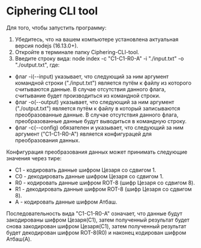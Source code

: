 # Ciphering CLI tool

Для того, чтобы запустить программу:

1. Убедитесь, что на вашем компьютере установлена актуальная версия nodejs (16.13.0+).
2. Oткройте в терминале папку Ciphering-CLI-tool.
3. Введите строку вида: node index -c "C1-C1-R0-A" -i "./input.txt" -o "./output.txt", где:

- флаг -i(--input) указывает, что следующий за ним аргумент командной строки ("./input.txt") является путём к файлу из которого считываются данные. В случае отсутствия данного флага, считывание будет производиться из командной строки.
- флаг -o(--output) указывает, что следующий за ним аргумент ("./output.txt") является путём к файлу в который записываются преобразованные данные. В случае отсутствия данного флага, преобразованные данные будут выводиться в командную строку.
- флаг -c(--config) обязателен и указывает, что следующий за ним аргумент ("C1-C1-R0-A") является конфигурацей для преобразования данных.

Конфигурация преобразования данных может принимать следующие значения через тире:

- C1 - кодировать данные шифром Цезаря со сдвигом 1.
- C0 - декодировать данные шифром Цезаря со сдвигом 1.
- R0 - кодировать данные шифром ROT-8 (шифр Цезаря со сдвигом 8).
- R1 - декодировать данные шифром ROT-8 (шифр Цезаря со сдвигом 8).
- A - кодировать данные шифром Атбаш.

Последовательность вида "C1-C1-R0-A" означает, что данные будут закодированы шифром Цезаря(C1), затем полученный результат будет снова закодирован шифром Цезаря(C1), затем полученный результат будет декодирован шифром ROT-8(R0) и наконец кодирован шифром Атбаш(A).
